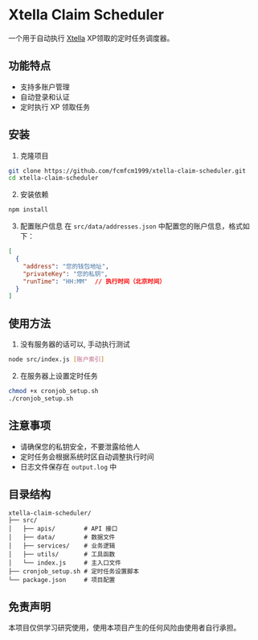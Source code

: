 # Xtella Claim Scheduler

一个用于自动执行 [Xtella](https://xtella.ai?ref=0x7dE0eA20d4f416037A64B5e307835771EB83b83F) XP领取的定时任务调度器。

## 功能特点

- 支持多账户管理
- 自动登录和认证
- 定时执行 XP 领取任务


## 安装

1. 克隆项目
```bash
git clone https://github.com/fcmfcm1999/xtella-claim-scheduler.git
cd xtella-claim-scheduler
```

2. 安装依赖
```bash
npm install
```

3. 配置账户信息
在 `src/data/addresses.json` 中配置您的账户信息，格式如下：
```json
[
  {
    "address": "您的钱包地址",
    "privateKey": "您的私钥",
    "runTime": "HH:MM"  // 执行时间（北京时间）
  }
]
```

## 使用方法

1. 没有服务器的话可以, 手动执行测试
```bash
node src/index.js [账户索引]
```

2. 在服务器上设置定时任务
```bash
chmod +x cronjob_setup.sh
./cronjob_setup.sh
```

## 注意事项

- 请确保您的私钥安全，不要泄露给他人
- 定时任务会根据系统时区自动调整执行时间
- 日志文件保存在 `output.log` 中

## 目录结构

```
xtella-claim-scheduler/
├── src/
│   ├── apis/        # API 接口
│   ├── data/        # 数据文件
│   ├── services/    # 业务逻辑
│   ├── utils/       # 工具函数
│   └── index.js     # 主入口文件
├── cronjob_setup.sh # 定时任务设置脚本
└── package.json     # 项目配置
```

## 免责声明

本项目仅供学习研究使用，使用本项目产生的任何风险由使用者自行承担。 